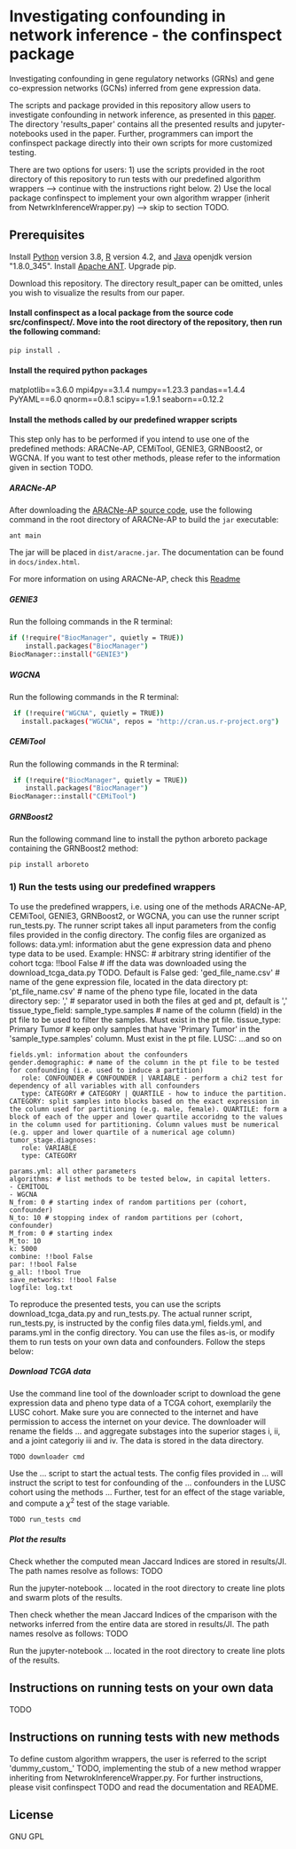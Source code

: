 # Investigating confounding in network inference - the confinspect package

Investigating confounding in gene regulatory networks (GRNs) and gene co-expression networks (GCNs) inferred from gene expression data.

The scripts and package provided in this repository allow users to investigate confounding in network inference, as presented in this [paper](TODO). The directory 'results_paper' contains all the presented results and jupyter-notebooks used in the paper. Further, programmers can import the confinspect package directly into their own scripts for more customized testing.

There are two options for users: 1) use the scripts provided in the root directory of this repository to run tests with our predefined algorithm wrappers --> continue with the instructions right below. 2) Use the local package confinspect to implement your own algorithm wrapper (inherit from NetwrkInferenceWrapper.py) --> skip to section TODO.

## Prerequisites
Install [Python](https://www.python.org/downloads/) version 3.8, [R](https://www.r-project.org/) version 4.2, and [Java](https://www.oracle.com/java/technologies/downloads/) openjdk version "1.8.0_345". Install [Apache ANT](https://ant.apache.org/). Upgrade pip.

Download this repository. The directory result_paper can be omitted, unles you wish to visualize the results from our paper.
#### Install confinspect as a local package from the source code src/confinspect/. Move into the root directory of the repository, then run the following command:
```
pip install .
```
#### Install the required python packages
matplotlib==3.6.0
mpi4py==3.1.4
numpy==1.23.3
pandas==1.4.4
PyYAML==6.0
qnorm==0.8.1
scipy==1.9.1
seaborn==0.12.2
#### Install the methods called by our predefined wrapper scripts
This step only has to be performed if you intend to use one of the predefined methods: ARACNe-AP, CEMiTool, GENIE3, GRNBoost2, or WGCNA. If you want to test other methods, please refer to the information given in section TODO. 
##### ARACNe-AP
After downloading the [ARACNe-AP source code](https://github.com/califano-lab/ARACNe-AP), use the following command in the root directory of ARACNe-AP to build the ``jar`` executable:
```
ant main
```
The jar will be placed in ``dist/aracne.jar``. The documentation can be found in ``docs/index.html``.

For more information on using ARACNe-AP, check this [Readme](https://github.com/bionetslab/grn-confounders/tree/main/algorithms/ARACNe-AP)
##### GENIE3
Run the folloing commands in the R terminal:
```bash
if (!require("BiocManager", quietly = TRUE))
    install.packages("BiocManager")
BiocManager::install("GENIE3")
```   
 ##### WGCNA
 Run the following commands in the R terminal:
```bash
 if (!require("WGCNA", quietly = TRUE))
   install.packages("WGCNA", repos = "http://cran.us.r-project.org")
```   
##### CEMiTool
Run the following commands in the R terminal:
```bash
 if (!require("BiocManager", quietly = TRUE))
    install.packages("BiocManager")
BiocManager::install("CEMiTool")
```
##### GRNBoost2
Run the following command line to install the python arboreto package containing the GRNBoost2 method:
```
pip install arboreto
```
### 1) Run the tests using our predefined wrappers
To use the predefined wrappers, i.e. using one of the methods ARACNe-AP, CEMiTool, GENIE3, GRNBoost2, or WGCNA, you can use the runner script run_tests.py. The runner script takes all input parameters from the config files provided in the config directory. The config files are organized as follows:
    data.yml: information abut the gene expression data and pheno type data to be used. Example:
    HNSC: # arbitrary string identifier of the cohort
       tcga: !!bool False # iff the data was downloaded using the download_tcga_data.py TODO. Default is False
       ged: 'ged_file_name.csv' # name of the gene expression file, located in the data directory
       pt: 'pt_file_name.csv' # name of the pheno type file, located in the data directory
       sep: ',' # separator used in both the files at ged and pt, default is ','
       tissue_type_field: sample_type.samples # name of the column (field) in the pt file to be used to filter the samples. Must exist in the pt file.
       tissue_type: Primary Tumor # keep only samples that have 'Primary Tumor' in the 'sample_type.samples' column. Must exist in the pt file.
    LUSC:
        ...and so on
        
    fields.yml: information about the confounders
    gender.demographic: # name of the column in the pt file to be tested for confounding (i.e. used to induce a partition)
       role: CONFOUNDER # CONFOUNDER | VARIABLE - perform a chi2 test for dependency of all variables with all confounders
       type: CATEGORY # CATEGORY | QUARTILE - how to induce the partition. CATEGORY: split samples into blocks based on the exact expression in the column used for partitioning (e.g. male, female). QUARTILE: form a block of each of the upper and lower quartile accoridng to the values in the column used for partitioning. Column values must be numerical (e.g. upper and lower quartile of a numerical age column)
    tumor_stage.diagnoses:
       role: VARIABLE
       type: CATEGORY
       
    params.yml: all other parameters
    algorithms: # list methods to be tested below, in capital letters.
    - CEMITOOL
    - WGCNA
    N_from: 0 # starting index of random partitions per (cohort, confounder)
    N_to: 10 # stopping index of random partitions per (cohort, confounder)
    M_from: 0 # starting index 
    M_to: 10
    k: 5000
    combine: !!bool False
    par: !!bool False
    g_all: !!bool True
    save_networks: !!bool False
    logfile: log.txt
    
   
To reproduce the presented tests, you can use the scripts download_tcga_data.py and run_tests.py. The actual runner script, run_tests.py, is instructed by the config files data.yml, fields.yml, and params.yml in the config directory. You can use the files as-is, or modify them to run tests on your own data and confounders. Follow the steps below:
##### Download TCGA data
Use the command line tool of the downloader script to download the gene expression data and pheno type data of a TCGA cohort, exemplarily the LUSC cohort. Make sure you are connected to the internet and have permission to access the internet on your device. The downloader will rename the fields ... and aggregate substages into the superior stages i, ii, and a joint categoriy iii and iv. The data is stored in the data directory.
```
TODO downloader cmd
``` 
Use the ... script to start the actual tests. The config files provided in ... will instruct the script to test for confounding of the ... confounders in the LUSC cohort using the methods ... Further, test for an effect of the stage variable, and compute a $\chi^{2}$ test of the stage variable. 
```
TODO run_tests cmd
``` 
##### Plot the results
Check whether the computed mean Jaccard Indices are stored in results/JI. The path names resolve as follows: TODO

Run the jupyter-notebook ... located in the root directory to create line plots and swarm plots of the results.

Then check whether the mean Jaccard Indices of the cmparison with the networks inferred from the entire data are stored in results/JI. The path names resolve as follows: TODO

Run the jupyter-notebook ... located in the root directory to create line plots of the results.

## Instructions on running tests on your own data
TODO

## Instructions on running tests with new methods
To define custom algorithm wrappers, the user is referred to the script 'dummy_custom_' TODO, implementing the stub of a new method wrapper inheriting from NetwrokInferenceWrapper.py. For further instructions, please visit confinspect TODO and read the documentation and README.


## License
GNU GPL
